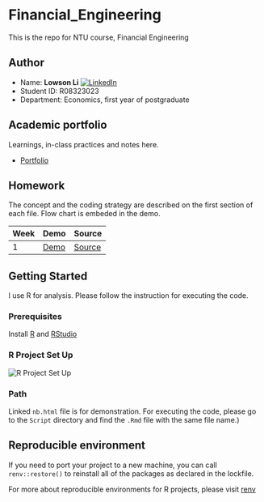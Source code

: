 # Financial_Engineering
This is the repo for NTU course, Financial Engineering

## Author 
* Name: **Lowson Li** [![LinkedIn][linkedin-shield]][linkedin-url]
* Student ID: R08323023
* Department: Economics, first year of postgraduate

## Academic portfolio
Learnings, in-class practices and notes here. 
* [Portfolio](https://isthatlowsonli.github.io//Financial_Engineering/Script/practice.nb.html)

## Homework
The concept and the coding strategy are described on the first section of each file.
Flow chart is embeded in the demo.

| Week | Demo | Source |
|---|---|---|
|1|[Demo](https://isthatlowsonli.github.io/Financial_Engineering/Script/HW1.nb.html)|[Source](https://github.com/isthatlowsonli/Financial_Engineering/blob/master/Script/HW1.Rmd)|


## Getting Started

I use R for analysis. Please follow the instruction for executing the code.

### Prerequisites

Install [R](https://www.r-project.org) and [RStudio](https://rstudio.com)

### R Project Set Up
![R Project Set Up](https://raw.githubusercontent.com/martinctc/blog/master/images/RPROJECT_2000dpi.png "R Project Set Up")
### Path 
Linked `nb.html` file is for demonstration. For executing the code, please go to the `Script` directory and find the `.Rmd` file with the same file name.)

## Reproducible environment

If you need to port your project to a new machine, you can call `renv::restore()` to reinstall all of the packages as declared in the lockfile.

For more about reproducible environments for R projects, please visit [renv](https://rstudio.github.io/renv/)



[linkedin-shield]: https://img.shields.io/badge/-LinkedIn-black.svg?style=flat-square&logo=linkedin&colorB=555
[linkedin-url]:https://www.linkedin.com/in/isthatlowsonli
